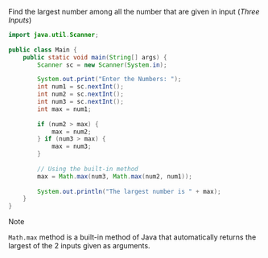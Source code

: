 Find the largest number among all the number that are given in input (_Three Inputs_)

```java
import java.util.Scanner;  
  
public class Main {  
    public static void main(String[] args) {  
        Scanner sc = new Scanner(System.in);

        System.out.print("Enter the Numbers: ");  
        int num1 = sc.nextInt();  
        int num2 = sc.nextInt();  
        int num3 = sc.nextInt();  
        int max = num1;  
  
        if (num2 > max) {
            max = num2;  
        } if (num3 > max) {
            max = num3;  
        }
		
		// Using the built-in method
		max = Math.max(num3, Math.max(num2, num1));
		
        System.out.println("The largest number is " + max);  
    }  
}
```

> [!NOTE]
> `Math.max` method is a built-in method of Java that automatically returns the largest of the 2 inputs given as arguments.
